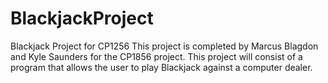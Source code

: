 # BlackjackProject
Blackjack Project for CP1256
This project is completed by Marcus Blagdon and Kyle Saunders for the CP1856 project.
This project will consist of a program that allows the user to play Blackjack against a computer dealer.
